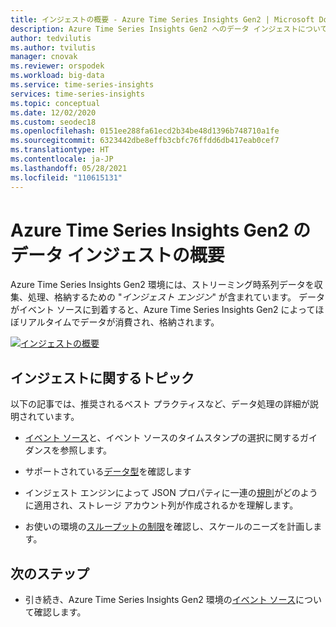```yaml
---
title: インジェストの概要 - Azure Time Series Insights Gen2 | Microsoft Docs
description: Azure Time Series Insights Gen2 へのデータ インジェストについて説明します。
author: tedvilutis
ms.author: tvilutis
manager: cnovak
ms.reviewer: orspodek
ms.workload: big-data
ms.service: time-series-insights
services: time-series-insights
ms.topic: conceptual
ms.date: 12/02/2020
ms.custom: seodec18
ms.openlocfilehash: 0151ee288fa61ecd2b34be48d1396b748710a1fe
ms.sourcegitcommit: 6323442dbe8effb3cbfc76ffdd6db417eab0cef7
ms.translationtype: HT
ms.contentlocale: ja-JP
ms.lasthandoff: 05/28/2021
ms.locfileid: "110615131"
---
```

# <a name="azure-time-series-insights-gen2-data-ingestion-overview"></a>Azure Time Series Insights Gen2 のデータ インジェストの概要

Azure Time Series Insights Gen2 環境には、ストリーミング時系列データを収集、処理、格納するための "*インジェスト エンジン*" が含まれています。 データがイベント ソースに到着すると、Azure Time Series Insights Gen2 によってほぼリアルタイムでデータが消費され、格納されます。

[![インジェストの概要](media/concepts-ingress-overview/ingress-overview.png)](media/concepts-ingress-overview/ingress-overview.png#lightbox)

## <a name="ingestion-topics"></a>インジェストに関するトピック

以下の記事では、推奨されるベスト プラクティスなど、データ処理の詳細が説明されています。

* [イベント ソース](./concepts-streaming-ingestion-event-sources.md)と、イベント ソースのタイムスタンプの選択に関するガイダンスを参照します。

* サポートされている[データ型](./concepts-supported-data-types.md)を確認します

* インジェスト エンジンによって JSON プロパティに一連の[規則](./concepts-json-flattening-escaping-rules.md)がどのように適用され、ストレージ アカウント列が作成されるかを理解します。

* お使いの環境の[スループットの制限](./concepts-streaming-ingress-throughput-limits.md)を確認し、スケールのニーズを計画します。

## <a name="next-steps"></a>次のステップ

* 引き続き、Azure Time Series Insights Gen2 環境の[イベント ソース](./concepts-streaming-ingestion-event-sources.md)について確認します。
